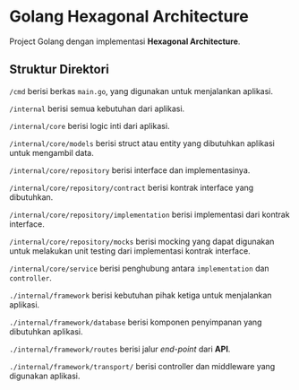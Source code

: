 # Golang Hexagonal Architecture
Project Golang dengan implementasi **Hexagonal Architecture**.

## Struktur Direktori
`/cmd` berisi berkas `main.go`, yang digunakan untuk menjalankan aplikasi.

`/internal` berisi semua kebutuhan dari aplikasi.

`/internal/core` berisi logic inti dari aplikasi.

`/internal/core/models` berisi struct atau entity yang dibutuhkan aplikasi untuk mengambil data.

`/internal/core/repository` berisi interface dan implementasinya.

`/internal/core/repository/contract` berisi kontrak interface yang dibutuhkan.

`/internal/core/repository/implementation` berisi implementasi dari kontrak interface.

`/internal/core/repository/mocks` berisi mocking yang dapat digunakan untuk melakukan unit testing dari implementasi kontrak interface.

`/internal/core/service` berisi penghubung antara `implementation` dan `controller`.

`./internal/framework` berisi kebutuhan pihak ketiga untuk menjalankan aplikasi.

`./internal/framework/database` berisi komponen penyimpanan yang dibutuhkan aplikasi.

`./internal/framework/routes` berisi jalur *end-point* dari **API**.

`./internal/framework/transport/` berisi controller dan middleware yang digunakan aplikasi.


